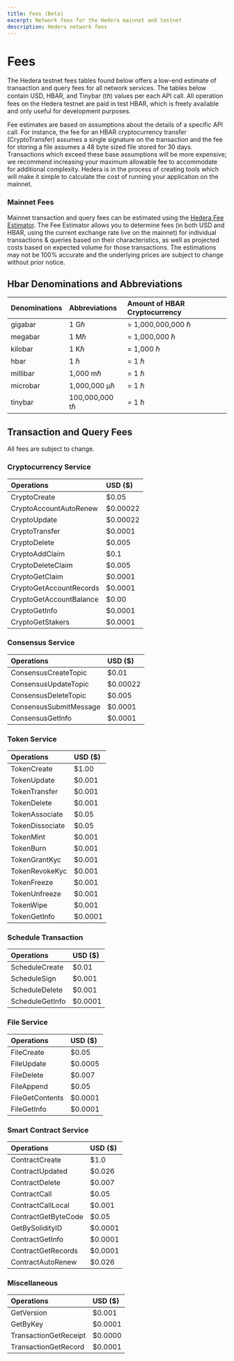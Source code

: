 ```yaml
---
title: Fees (Beta)
excerpt: Network fees for the Hedera mainnet and testnet
description: Hedera network fees
---
```


# Fees

The Hedera testnet fees tables found below offers a low-end estimate of transaction and query fees for all network services. The tables below contain USD, HBAR, and Tinybar \(tℏ\) values per each API call. All operation fees on the Hedera testnet are paid in test HBAR, which is freely available and only useful for development purposes.

Fee estimates are based on assumptions about the details of a specific API call. For instance, the fee for an HBAR cryptocurrency transfer \(CryptoTransfer\) assumes a single signature on the transaction and the fee for storing a file assumes a 48 byte sized file stored for 30 days. Transactions which exceed these base assumptions will be more expensive; we recommend increasing your maximum allowable fee to accommodate for additional complexity. Hedera is in the process of creating tools which will make it simple to calculate the cost of running your application on the mainnet.

### Mainnet Fees

Mainnet transaction and query fees can be estimated using the [Hedera Fee Estimator](https://www.hedera.com/fees). The Fee Estimator allows you to determine fees \(in both USD and HBAR, using the current exchange rate live on the mainnet\) for individual transactions & queries based on their characteristics, as well as projected costs based on expected volume for those transactions. The estimations may not be 100% accurate and the underlying prices are subject to change without prior notice.

## Hbar Denominations and Abbreviations

| Denominations | Abbreviations | Amount of HBAR Cryptocurrency |
| :--- | :--- | :--- |
| gigabar | 1 Gℏ | = 1,000,000,000 ℏ |
| megabar | 1 Mℏ | = 1,000,000 ℏ |
| kilobar | 1 Kℏ | = 1,000 ℏ |
| hbar | 1 ℏ | = 1 ℏ |
| millibar | 1,000 mℏ | = 1 ℏ |
| microbar | 1,000,000 μℏ | = 1 ℏ |
| tinybar | 100,000,000 tℏ | = 1 ℏ |

## Transaction and Query Fees

All fees are subject to change.

### Cryptocurrency Service

| Operations | USD \($\) |
| :--- | :--- |
| CryptoCreate | $0.05 |
| CryptoAccountAutoRenew | $0.00022 |
| CryptoUpdate | $0.00022 |
| CryptoTransfer | $0.0001 |
| CryptoDelete | $0.005 |
| CryptoAddClaim | $0.1 |
| CryptoDeleteClaim | $0.005 |
| CryptoGetClaim | $0.0001 |
| CryptoGetAccountRecords | $0.0001 |
| CryptoGetAccountBalance | $0.00 |
| CryptoGetInfo | $0.0001 |
| CryptoGetStakers | $0.0001 |

### Consensus Service

| Operations | USD \($\) |
| :--- | :--- |
| ConsensusCreateTopic | $0.01 |
| ConsensusUpdateTopic | $0.00022 |
| ConsensusDeleteTopic | $0.005 |
| ConsensusSubmitMessage | $0.0001 |
| ConsensusGetInfo | $0.0001 |

### Token Service

| Operations | USD \($\) |
| :--- | :--- |
| TokenCreate | $1.00 |
| TokenUpdate | $0.001 |
| TokenTransfer | $0.001 |
| TokenDelete | $0.001 |
| TokenAssociate | $0.05 |
| TokenDissociate | $0.05 |
| TokenMint | $0.001 |
| TokenBurn | $0.001 |
| TokenGrantKyc | $0.001 |
| TokenRevokeKyc | $0.001 |
| TokenFreeze | $0.001 |
| TokenUnfreeze | $0.001 |
| TokenWipe | $0.001 |
| TokenGetInfo | $0.0001 |

### Schedule Transaction

| Operations | USD \($\) |
| :--- | :--- |
| ScheduleCreate | $0.01 |
| ScheduleSign | $0.001 |
| ScheduleDelete | $0.001 |
| ScheduleGetInfo | $0.0001 |

### File Service

| Operations | USD \($\) |
| :--- | :--- |
| FileCreate | $0.05 |
| FileUpdate | $0.0005 |
| FileDelete | $0.007 |
| FileAppend | $0.05 |
| FileGetContents | $0.0001 |
| FileGetInfo | $0.0001 |

### Smart Contract Service

| Operations | USD \($\) |
| :--- | :--- |
| ContractCreate | $1.0 |
| ContractUpdated | $0.026 |
| ContractDelete | $0.007 |
| ContractCall | $0.05 |
| ContractCallLocal | $0.001 |
| ContractGetByteCode | $0.05 |
| GetBySolidityID | $0.0001 |
| ContractGetInfo | $0.0001 |
| ContractGetRecords | $0.0001 |
| ContractAutoRenew | $0.026 |

### Miscellaneous

| Operations | USD \($\) |
| :--- | :--- |
| GetVersion | $0.001 |
| GetByKey | $0.0001 |
| TransactionGetReceipt | $0.0000 |
| TransactionGetRecord | $0.0001 |

